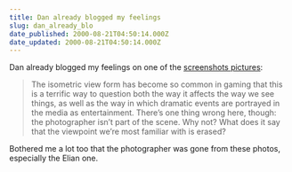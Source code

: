 ```yaml
---
title: Dan already blogged my feelings
slug: dan_already_blo
date_published: 2000-08-21T04:50:14.000Z
date_updated: 2000-08-21T04:50:14.000Z
---
```


Dan already blogged my feelings on one of the [screenshots pictures](http://www.wwa.com/~dhartung/weblog/):

> The isometric view form has become so common in gaming that this is a terrific way to question both the way it affects the way we see things, as well as the way in which dramatic events are portrayed in the media as entertainment. There’s one thing wrong here, though: the photographer isn’t part of the scene. Why not? What does it say that the viewpoint we’re most familiar with is erased?

Bothered me a lot too that the photographer was gone from these photos, especially the Elian one.

